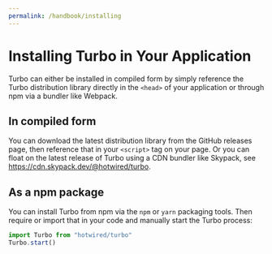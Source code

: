 ```yaml
---
permalink: /handbook/installing
---
```


# Installing Turbo in Your Application

Turbo can either be installed in compiled form by simply reference the Turbo distribution library directly in the `<head>` of your application or through npm via a bundler like Webpack.

## In compiled form

You can download the latest distribution library from the GitHub releases page, then reference that in your `<script>` tag on your page. Or you can float on the latest release of Turbo using a CDN bundler like Skypack, see <a href="https://cdn.skypack.dev/@hotwired/turbo">https://cdn.skypack.dev/@hotwired/turbo</a>.

## As a npm package

You can install Turbo from npm via the `npm` or `yarn` packaging tools. Then require or import that in your code and manually start the Turbo process:

```javascript
import Turbo from "hotwired/turbo"
Turbo.start()
```
